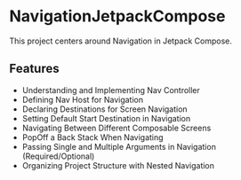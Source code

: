 # NavigationJetpackCompose
 This project centers around Navigation in Jetpack Compose.

 ## Features

- Understanding and Implementing Nav Controller
- Defining Nav Host for Navigation
- Declaring Destinations for Screen Navigation
- Setting Default Start Destination in Navigation
- Navigating Between Different Composable Screens
- PopOff a Back Stack When Navigating
- Passing Single and Multiple Arguments in Navigation (Required/Optional)
- Organizing Project Structure with Nested Navigation

